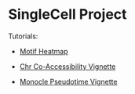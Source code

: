 # SingleCell Project

Tutorials:
- [Motif Heatmap](https://htmlpreview.github.io/?https://github.com/JoLab-Emory/SingleCell/blob/master/Motif%20Heatmap/HeatmapTutorial.nb.html#)

- [Chr Co-Accessibility Vignette](https://htmlpreview.github.io/?https://github.com/JoLab-Emory/SingleCell/blob/master/Chr%20Co-Accessibility%20Analysis/Chr_CoAccessibility_Vignette.html)

- [Monocle Pseudotime Vignette](https://htmlpreview.github.io/?https://github.com/JoLab-Emory/SingleCell/blob/master/Monocle%20Pseudotime/Pseudotime-Vignette.html)
